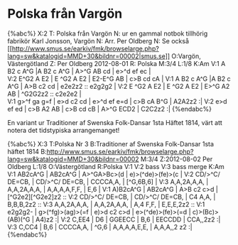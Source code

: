# Polska från Vargön

{%abc%}
X:2
T: Polska från Vargön
N: ur en gammal notbok tillhörig fabrikör Karl Jonsson, Vargön
N: Arr. Per Oldberg
N: Se också [[http://www.smus.se/earkiv/fmk/browselarge.php?lang=sw&katalogid=MMD+30&bildnr=00002|smus.se]]
O:Vargön, Västergötland
Z: Per Oldberg 2012-08-01
R: Polska
M:3/4
L:1/8
K:Am
V:1
A B2 c A^G |A B2 c A^G | A>^G AB cd | e>^d ef ec |  
V:2
E^G2 A E2 | E ^G2 A E2 | E2-E^G AB | c>B cd cA | 
V:1
A B2 c A^G |A B2 c A^G | A>B c2 cd | e2e2z2 :: e2g2g2 | 
V:2
E ^G2 A E2 | E ^G2 A E2 | E>^G A2 AB | ^G2G2z2 :: c2e2e2 |  
V:1
g>^f ga g=f | e>d c2 cd | e>^d ef e=d | c>B cA B^G | A2A2z2 :| 
V:2
e>d ef ed | c>B A2 AB | c>B cd cB | A>^G ECD2 | C2C2z2 :| 
{%endabc%}

En variant ur Traditioner af Swenska Folk-Dansar 1sta Häftet 1814, värt att notera det tidstypiska arrangemanget!

{%abc%}
X:3
T:Polska Nr 3
B:Traditioner af Swenska Folk-Dansar 1sta häftet 1814
B:http://www.smus.se/earkiv/fmk/browselarge.php?lang=sw&katalogid=MMD+30&bildnr=00002
M:3/4
Z:2012-08-02 Per Oldberg
L:1/8
O:Västergötland
R:Polska
V:1
V:2 bass
V:3 bass merge
K:Am
V:1
AB2cA^G | AB2cA^G |  A>^GA>Bc>(d | e)>(^de)>(fe)>(c |
V:2
CD/>^C/ DE=CB, | CD/>^C/ DE=CB, | CCCCA,A, | [^G,6B,6] | 
V:3
A,A,2A,A,A, | A,A,2A,A,A, | A,A,A,A,F,F, | E,6 | 
V:1
A)B2cA^G | AB2cA^G | A>B c2 c>d | [^G2e2][^G2e2]z2 ::
V:2
CD/>^C/ DE=CB, | CD/>^C/ DE=CB, | C4 A,A, | B,B,B,2z2 :: 
V:3
A,A,2A,A,A, | A,A,2A,A,A, | A,4 F,F, | E,E,E,2z2 :: 
V:1
e2g2g2- | g>(^fg)>(ag)>(=f | e)>d c2 c>d | e>(^de)>(fe)>(=d | c)>(Bc)>(AB)(^G | A4)z2 :| 
V:2
C,EE4 | D6 | GGEECC | B,6 | EECCDD | CCA,,2z2 :|
V:3
C,CC4 | B,6 | CCCCA,A, | ^G,6 |  A,A,A,A,E,E, | A,A,A,,2 z2 :|
{%endabc%}
